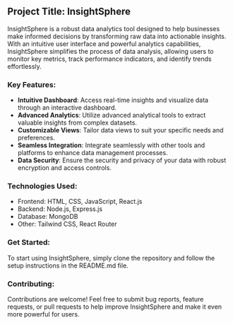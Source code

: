 ## Project Title: InsightSphere

InsightSphere is a robust data analytics tool designed to help businesses make informed decisions by transforming raw data into actionable insights. With an intuitive user interface and powerful analytics capabilities, InsightSphere simplifies the process of data analysis, allowing users to monitor key metrics, track performance indicators, and identify trends effortlessly.

### Key Features:
- **Intuitive Dashboard**: Access real-time insights and visualize data through an interactive dashboard.
- **Advanced Analytics**: Utilize advanced analytical tools to extract valuable insights from complex datasets.
- **Customizable Views**: Tailor data views to suit your specific needs and preferences.
- **Seamless Integration**: Integrate seamlessly with other tools and platforms to enhance data management processes.
- **Data Security**: Ensure the security and privacy of your data with robust encryption and access controls.

### Technologies Used:
- Frontend: HTML, CSS, JavaScript, React.js
- Backend: Node.js, Express.js
- Database: MongoDB
- Other: Tailwind CSS, React Router

### Get Started:
To start using InsightSphere, simply clone the repository and follow the setup instructions in the README.md file.

### Contributing:
Contributions are welcome! Feel free to submit bug reports, feature requests, or pull requests to help improve InsightSphere and make it even more powerful for users.
